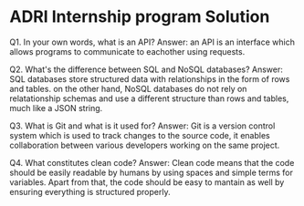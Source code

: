 # ADRI Internship program Solution
Q1. In your own words, what is an API?
Answer: an API is an interface which allows programs to communicate to eachother using requests.

Q2. What's the difference between SQL and NoSQL databases?
Answer: SQL databases store structured data with relationships in the form of rows and tables. on the other hand, NoSQL databases do not rely on relatationship schemas and use a different structure than rows and tables, much like a JSON string.

Q3. What is Git and what is it used for?
Answer: Git is a version control system which is used to track changes to the source code, it enables collaboration between various developers working on the same project.

Q4. What constitutes clean code?
Answer: Clean code means that the code should be easily readable by humans by using spaces and simple terms for variables. Apart from that, the code should be easy to mantain as well by ensuring everything is structured properly.